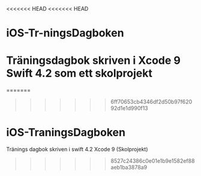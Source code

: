 <<<<<<< HEAD
<<<<<<< HEAD
# iOS-Tr-ningsDagboken
Träningsdagbok skriven i Xcode 9 Swift 4.2 som ett skolprojekt
=======
=======
>>>>>>> 6ff70653cb4346df2d50b97f62092d1e1d990f13
# iOS-TraningsDagboken
Tränings dagbok skriven i swift 4.2 Xcode 9 (Skolprojekt)
>>>>>>> 8527c24386c0e01e1b9e1582ef88aeb1ba3878a9
